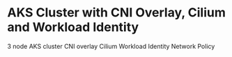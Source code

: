 # AKS Cluster with CNI Overlay, Cilium and Workload Identity

3 node AKS cluster
CNI overlay
Cilium
Workload Identity
Network Policy
